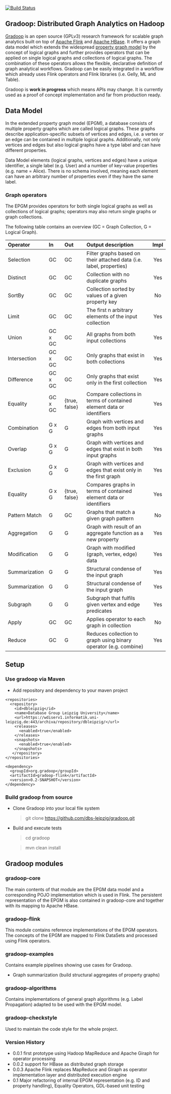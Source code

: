[![Build Status](https://travis-ci.org/dbs-leipzig/gradoop.svg?branch=master)](https://travis-ci.org/dbs-leipzig/gradoop)

## Gradoop: Distributed Graph Analytics on Hadoop

[Gradoop](http://www.gradoop.com) is an open source (GPLv3) research framework 
for scalable graph analytics built on top of [Apache Flink](http://flink.apache.org/)
and [Apache HBase](http://hbase.apache.org/). It offers a graph data model which 
extends the widespread 
[property graph model](https://github.com/tinkerpop/blueprints/wiki/Property-Graph-Model) 
by the concept of logical graphs and further provides operators that can be applied 
on single logical graphs and collections of logical graphs. The combination of these 
operators allows the flexible, declarative definition of graph analytical workflows.
Gradoop can be easily integrated in a workflow which already uses Flink operators
and Flink libraries (i.e. Gelly, ML and Table).

Gradoop is **work in progress** which means APIs may change. It is currently used
as a proof of concept implementation and far from production ready.

## Data Model

In the extended property graph model (EPGM), a database consists of multiple 
property graphs which are called logical graphs. These graphs describe
application-specific subsets of vertices and edges, i.e. a vertex or an edge can
be contained in multiple logical graphs. Additionally, not only vertices and edges 
but also logical graphs have a type label and can have different properties.

Data Model elements (logical graphs, vertices and edges) have a unique identifier, 
a single label (e.g. User) and a number of key-value properties (e.g. name = Alice).
There is no schema involved, meaning each element can have an arbitrary number of
properties even if they have the same label.

### Graph operators

The EPGM provides operators for both single logical graphs as well as collections 
of logical graphs; operators may also return single graphs or graph collections.

The following table contains an overview (GC = Graph Collection, G = Logical Graph).

| Operator      | In      | Out           | Output description                                                      | Impl |
|:--------------|:--------|:--------------|:------------------------------------------------------------------------|:----:|
| Selection     | GC      | GC            | Filter graphs based on their attached data (i.e. label, properties)     | Yes  |
| Distinct      | GC      | GC            | Collection with no duplicate graphs                                     | Yes  |
| SortBy        | GC      | GC            | Collection sorted by values of a given property key                     | No   |
| Limit         | GC      | GC            | The first n arbitrary elements of the input collection                  | Yes  |
| Union         | GC x GC | GC            | All graphs from both input collections                                  | Yes  |
| Intersection  | GC x GC | GC            | Only graphs that exist in both collections                              | Yes  |
| Difference    | GC x GC | GC            | Only graphs that exist only in the first collection                     | Yes  |
| Equality      | GC x GC | {true, false} | Compare collections in terms of contained element data or identifiers   | Yes  |
| Combination   | G x G   | G             | Graph with vertices and edges from both input graphs                    | Yes  |
| Overlap       | G x G   | G             | Graph with vertices and edges that exist in both input graphs           | Yes  |
| Exclusion     | G x G   | G             | Graph with vertices and edges that exist only in the first graph        | Yes  |
| Equality      | G x G   | {true, false} | Compares graphs in terms of contained element data or identifiers       | Yes  |
| Pattern Match | G       | GC            | Graphs that match a given graph pattern                                 | No   |
| Aggregation   | G       | G             | Graph with result of an aggregate function as a new property            | Yes  |
| Modification  | G       | G             | Graph with modified (graph, vertex, edge) data                          | Yes  |
| Summarization | G       | G             | Structural condense of the input graph                                  | Yes  |
| Summarization | G       | G             | Structural condense of the input graph                                  | Yes  |
| Subgraph      | G       | G             | Subgraph that fulfils given vertex and edge predicates                  | Yes  |
| Apply         | GC      | GC            | Applies operator to each graph in collection                            | No   |
| Reduce        | GC      | G             | Reduces collection to graph using binary operator (e.g. combine)        | Yes  |

## Setup

### Use gradoop via Maven

* Add repository and dependency to your maven project

```
<repositories>
  <repository>
    <id>dbleipzig</id>
    <name>Database Group Leipzig University</name>
    <url>https://wdiserv1.informatik.uni-leipzig.de:443/archiva/repository/dbleipzig/</url>
    <releases>
      <enabled>true</enabled>
    </releases>
    <snapshots>
      <enabled>true</enabled>
    </snapshots>
   </repository>
</repositories>

<dependency>
  <groupId>org.gradoop</groupId>
  <artifactId>gradoop-flink</artifactId>
  <version>0.2-SNAPSHOT</version>
</dependency>
```

### Build gradoop from source

* Clone Gradoop into your local file system

    > git clone https://github.com/dbs-leipzig/gradoop.git
    
* Build and execute tests

    > cd gradoop
    
    > mvn clean install
    
## Gradoop modules

### gradoop-core

The main contents of that module are the EPGM data model and a corresponding POJO 
implementation which is used in Flink. The persistent representation of the EPGM
is also contained in gradoop-core and together with its mapping to Apache HBase.

### gradoop-flink

This module contains reference implementations of the EPGM operators. The 
concepts of the EPGM are mapped to Flink DataSets and processed using Flink 
operators.

### gradoop-examples

Contains example pipelines showing use cases for Gradoop. 

*   Graph summarization (build structural aggregates of property graphs)

### gradoop-algorithms

Contains implementations of general graph algorithms (e.g. Label Propagation)
adapted to be used with the EPGM model.

### gradoop-checkstyle

Used to maintain the code style for the whole project.
    
### Version History

* 0.0.1 first prototype using Hadoop MapReduce and Apache Giraph for operator
 processing
* 0.0.2 support for HBase as distributed graph storage
* 0.0.3 Apache Flink replaces MapReduce and Giraph as operator implementation
 layer and distributed execution engine
* 0.1 Major refactoring of internal EPGM representation (e.g. ID and property handling), Equality Operators, GDL-based unit testing




